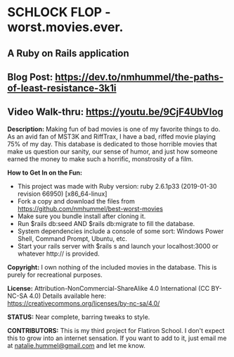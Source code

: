 # SCHLOCK FLOP - worst.movies.ever.
## A Ruby on Rails application

## Blog Post: https://dev.to/nmhummel/the-paths-of-least-resistance-3k1i
## Video Walk-thru: https://youtu.be/9CjF4UbVIog

**Description:**
Making fun of bad movies is one of my favorite things to do. As an avid fan of MST3K and RiffTrax, I have a bad, riffed movie playing 75% of my day. 
This database is dedicated to those horrible movies that make us question our sanity, our sense of humor, and just how someone earned the money to make
such a horrific, monstrosity of a film.

**How to Get In on the Fun:**
* This project was made with Ruby version: ruby 2.6.1p33 (2019-01-30 revision 66950) [x86_64-linux]
* Fork a copy and download the files from https://github.com/nmhummel/best-worst-movies 
* Make sure you bundle install after cloning it.
* Run $rails db:seed AND $rails db:migrate to fill the database.
* System dependencies include a console of some sort: Windows Power Shell, Command Prompt, Ubuntu, etc.
* Start your rails server with $rails s and launch your localhost:3000 or whatever http:// is provided.

**Copyright:**
I own nothing of the included movies in the database. This is purely for recreational purposes.

**License:**
Attribution-NonCommercial-ShareAlike 4.0 International (CC BY-NC-SA 4.0)
Details available here: https://creativecommons.org/licenses/by-nc-sa/4.0/

**STATUS:** Near complete, barring tweaks to style.

**CONTRIBUTORS:**
This is my third project for Flatiron School. I don't expect this to grow into an internet sensation. If you want to add to it, just email me at natalie.hummel@gmail.com and let me know. 
